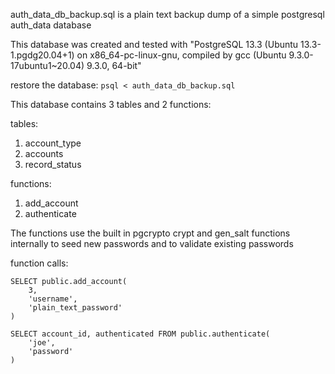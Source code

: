 auth_data_db_backup.sql is a plain text backup dump of a simple postgresql auth_data database

This database was created and tested with "PostgreSQL 13.3 (Ubuntu 13.3-1.pgdg20.04+1) on x86_64-pc-linux-gnu, compiled by gcc (Ubuntu 9.3.0-17ubuntu1~20.04) 9.3.0, 64-bit"

restore the database:
`psql < auth_data_db_backup.sql`

This database contains 3 tables and 2 functions:

tables:
1. account_type
2. accounts
3. record_status

functions:
1. add_account
2. authenticate

The functions use the built in pgcrypto crypt and gen_salt functions internally to seed new passwords and to validate existing passwords

function calls:

```
SELECT public.add_account(
	3, 
	'username', 
	'plain_text_password'
)
```

```
SELECT account_id, authenticated FROM public.authenticate(
	'joe', 
	'password'
)
```
